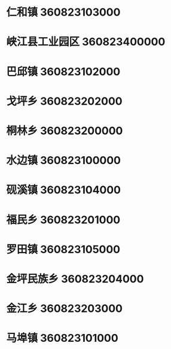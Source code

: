 # 仁和镇 360823103000
# 峡江县工业园区 360823400000
# 巴邱镇 360823102000
# 戈坪乡 360823202000
# 桐林乡 360823200000
# 水边镇 360823100000
# 砚溪镇 360823104000
# 福民乡 360823201000
# 罗田镇 360823105000
# 金坪民族乡 360823204000
# 金江乡 360823203000
# 马埠镇 360823101000

